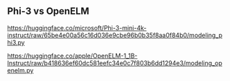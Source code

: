 ## Phi-3 vs OpenELM

https://huggingface.co/microsoft/Phi-3-mini-4k-instruct/raw/65be4e00a56c16d036e9cbe96b0b35f8aa0f84b0/modeling_phi3.py

https://huggingface.co/apple/OpenELM-1_1B-Instruct/raw/b418636ef60dc581eefc34e0c7f803b6dd1294e3/modeling_openelm.py